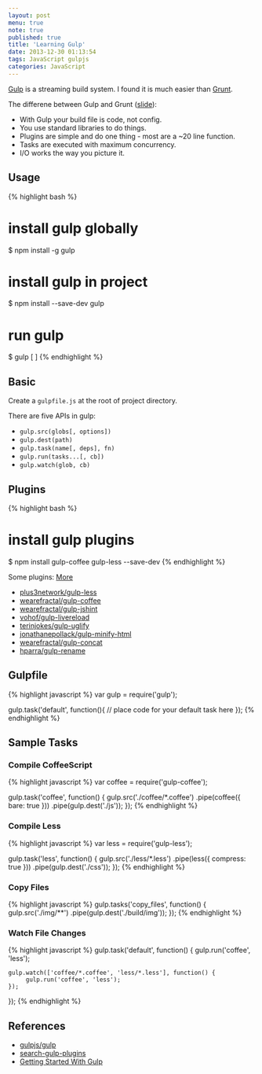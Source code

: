 ```yaml
---
layout: post
menu: true
note: true
published: true
title: 'Learning Gulp'
date: 2013-12-30 01:13:54
tags: JavaScript gulpjs
categories: JavaScript
---
```


[Gulp](https://github.com/gulpjs/gulp/) is a streaming build system.
I found it is much easier than [Grunt](http://gruntjs.com/).

The differene between Gulp and Grunt ([slide](http://slid.es/contra/gulp)):

- With Gulp your build file is code, not config.
- You use standard libraries to do things.
- Plugins are simple and do one thing - most are a ~20 line function.
- Tasks are executed with maximum concurrency.
- I/O works the way you picture it.

## Usage

{% highlight bash %}
# install gulp globally
$ npm install -g gulp
# install gulp in project
$ npm install --save-dev gulp
# run gulp
$ gulp [<task> <othertask>]
{% endhighlight %}

## Basic

Create a `gulpfile.js` at the root of project directory.

There are five APIs in gulp:

- `gulp.src(globs[, options])`
- `gulp.dest(path)`
- `gulp.task(name[, deps], fn)`
- `gulp.run(tasks...[, cb])`
- `gulp.watch(glob, cb)`

## Plugins

{% highlight bash %}
# install gulp plugins
$ npm install gulp-coffee gulp-less --save-dev
{% endhighlight %}

Some plugins: [More](http://gratimax.github.io/search-gulp-plugins/)

- [plus3network/gulp-less](https://github.com/plus3network/gulp-less)
- [wearefractal/gulp-coffee](https://github.com/wearefractal/gulp-coffee)
- [wearefractal/gulp-jshint](https://github.com/wearefractal/gulp-jshint)
- [vohof/gulp-livereload](https://github.com/vohof/gulp-livereload)
- [terinjokes/gulp-uglify](https://github.com/terinjokes/gulp-uglify)
- [jonathanepollack/gulp-minify-html](https://github.com/jonathanepollack/gulp-minify-html)
- [wearefractal/gulp-concat](https://github.com/wearefractal/gulp-concat)
- [hparra/gulp-rename](https://github.com/hparra/gulp-rename)

## Gulpfile

{% highlight javascript %}
var gulp = require('gulp');

gulp.task('default', function(){
  // place code for your default task here
});
{% endhighlight %}

## Sample Tasks

### Compile CoffeeScript

{% highlight javascript %}
var coffee = require('gulp-coffee');

gulp.task('coffee', function() {
  gulp.src('./coffee/*.coffee')
      .pipe(coffee({ bare: true }))
      .pipe(gulp.dest('./js'));
});
{% endhighlight %}

### Compile Less

{% highlight javascript %}
var less = require('gulp-less');

gulp.task('less', function() {
  gulp.src('./less/*.less')
      .pipe(less({ compress: true }))
      .pipe(gulp.dest('./css'));
});
{% endhighlight %}

### Copy Files

{% highlight javascript %}
gulp.tasks('copy_files', function() {
  gulp.src('./img/**')
      .pipe(gulp.dest('./build/img'));
});
{% endhighlight %}

### Watch File Changes

{% highlight javascript %}
gulp.task('default', function() {
    gulp.run('coffee', 'less');

    gulp.watch(['coffee/*.coffee', 'less/*.less'], function() {
         gulp.run('coffee', 'less');
    });
});
{% endhighlight %}

## References

- [gulpjs/gulp](https://github.com/gulpjs/gulp/)
- [search-gulp-plugins](http://gratimax.github.io/search-gulp-plugins/)
- [Getting Started With Gulp](http://travismaynard.com/writing/getting-started-with-gulp)
